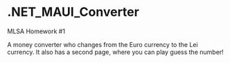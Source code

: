 # .NET_MAUI_Converter
MLSA Homework #1

A money converter who changes from the Euro currency to the Lei currency.
It also has a second page, where you can play guess the number!
